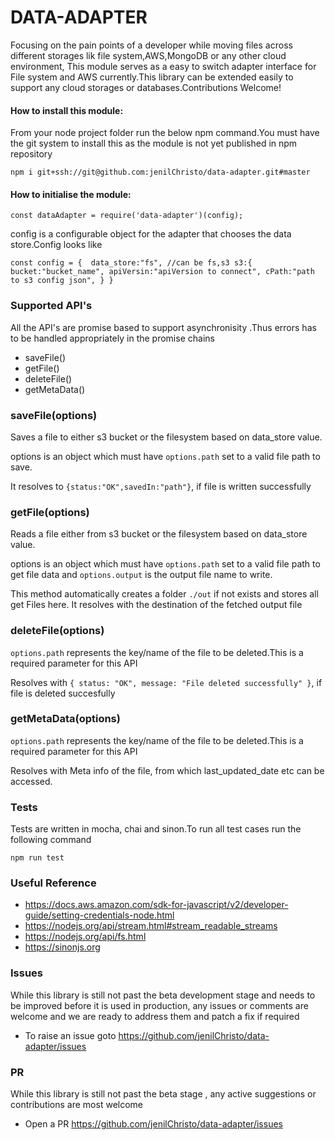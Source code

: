 # DATA-ADAPTER

Focusing on the pain points of a developer while moving files across different storages lik file system,AWS,MongoDB or any other cloud environment, This module serves as a easy to switch adapter interface for File system and AWS currently.This library can be extended easily to support any cloud storages or databases.Contributions Welcome!

#### How to install this module:

From your node project folder run  the below npm command.You must have the git system to install this as the module is not yet published in npm repository

`npm i git+ssh://git@github.com:jenilChristo/data-adapter.git#master`

#### How to initialise the module:

`const dataAdapter = require('data-adapter')(config);`

config is a configurable object for the adapter that chooses the data store.Config looks like

`const config = { 
  data_store:"fs", //can be fs,s3
  s3:{
      bucket:"bucket_name",
      apiVersin:"apiVersion to connect",
      cPath:"path to s3 config json",
  }
}`

### Supported API's
All the API's are promise based to support asynchronisity .Thus errors has to be handled appropriately in the promise chains

* saveFile()
* getFile()
* deleteFile()
* getMetaData()

### saveFile(options)
Saves a file to either s3 bucket or the filesystem based on data_store value.

options is an object which must have `options.path` set to a valid file path to save. 

It resolves to `{status:"OK",savedIn:"path"}`, if file is written successfully

### getFile(options)
Reads a file  either from s3 bucket or the filesystem based on data_store value.

options is an object which must have `options.path` set to a valid file path to get file data
and `options.output` is the output file name to write.

This method automatically creates a folder `./out` if not exists and stores all get Files here.
It resolves with the destination of the fetched output file

###  deleteFile(options)

`options.path` represents the key/name of the file to be deleted.This is a required parameter for this API

Resolves with `{ status: "OK", message: "File deleted successfully" }`, if file is deleted succesfully

###  getMetaData(options)

`options.path` represents the key/name of the file to be deleted.This is a required parameter for this API

Resolves with Meta info of the file, from which last_updated_date etc can be accessed.

### Tests
Tests are written in mocha, chai and sinon.To run all test cases run the following command

`npm run test`

### Useful Reference
* https://docs.aws.amazon.com/sdk-for-javascript/v2/developer-guide/setting-credentials-node.html
* https://nodejs.org/api/stream.html#stream_readable_streams
* https://nodejs.org/api/fs.html
* https://sinonjs.org

### Issues
While this library is still not past the beta development stage and needs to be improved before it is used in production, any issues or comments are welcome and we are ready to address them and patch a fix if required

* To raise an issue goto https://github.com/jenilChristo/data-adapter/issues

### PR
While this library is still not past the beta stage , any active suggestions or contributions are most welcome

* Open a PR https://github.com/jenilChristo/data-adapter/issues
